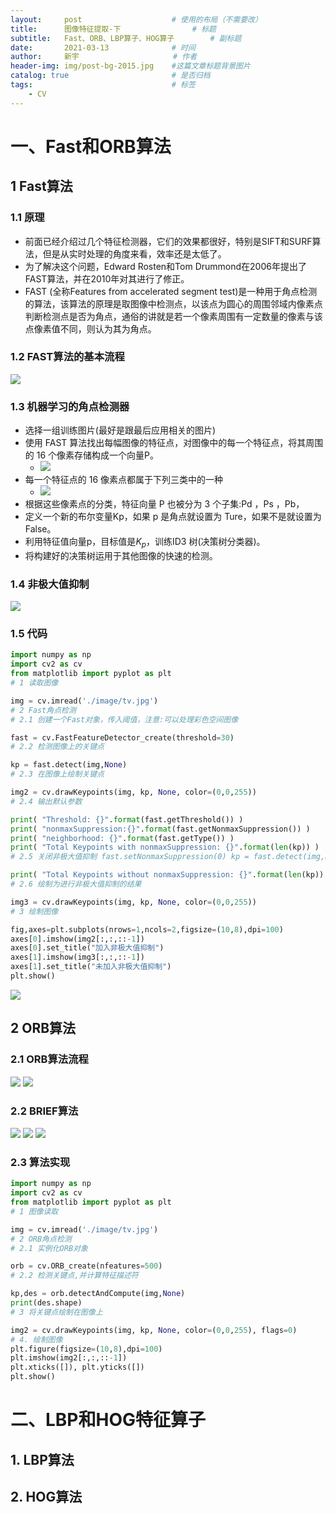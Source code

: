 ```yaml
---
layout:     post                    # 使用的布局（不需要改）
title:      图像特征提取-下			    # 标题 
subtitle:   Fast、ORB、LBP算子、HOG算子	    # 副标题
date:       2021-03-13              # 时间
author:     新宇                     # 作者
header-img: img/post-bg-2015.jpg    #这篇文章标题背景图片
catalog: true                       # 是否归档
tags:                               # 标签
    - CV
---
```

# 一、Fast和ORB算法
## 1 Fast算法

### 1.1 原理
- 前面已经介绍过几个特征检测器，它们的效果都很好，特别是SIFT和SURF算法，但是从实时处理的角度来看，效率还是太低了。
- 为了解决这个问题，Edward Rosten和Tom Drummond在2006年提出了FAST算法，并在2010年对其进行了修正。
- FAST (全称Features from accelerated segment test)是一种用于角点检测的算法，该算法的原理是取图像中检测点，以该点为圆心的周围邻域内像素点判断检测点是否为角点，通俗的讲就是若一个像素周围有一定数量的像素与该点像素值不同，则认为其为角点。

### 1.2 FAST算法的基本流程
![](https://tva1.sinaimg.cn/large/008eGmZEly1goik7rzctcj30nz0h8wkk.jpg)

### 1.3 机器学习的角点检测器
- 选择一组训练图片(最好是跟最后应用相关的图片)
- 使用 FAST 算法找出每幅图像的特征点，对图像中的每一个特征点，将其周围的 16 个像素存储构成一个向量P。
	- ![](https://tva1.sinaimg.cn/large/008eGmZEly1goik8s216bj30lw0artbj.jpg)
- 每一个特征点的 16 像素点都属于下列三类中的一种
	- ![](https://tva1.sinaimg.cn/large/008eGmZEly1goik95by6ij30ct03taas.jpg)
- 根据这些像素点的分类，特征向量 P 也被分为 3 个子集:Pd ，Ps ，Pb，
- 定义一个新的布尔变量Kp，如果 p 是角点就设置为 Ture，如果不是就设置为 False。 
- 利用特征值向量p，目标值是$K_p$，训练ID3 树(决策树分类器)。
- 将构建好的决策树运用于其他图像的快速的检测。

### 1.4 非极大值抑制
![](https://tva1.sinaimg.cn/large/008eGmZEly1goik9y7pp1j30oo06qwfo.jpg)

### 1.5 代码
```python
import numpy as np
import cv2 as cv
from matplotlib import pyplot as plt
# 1 读取图像

img = cv.imread('./image/tv.jpg')
# 2 Fast角点检测
# 2.1 创建一个Fast对象，传入阈值，注意:可以处理彩色空间图像 

fast = cv.FastFeatureDetector_create(threshold=30)
# 2.2 检测图像上的关键点

kp = fast.detect(img,None)
# 2.3 在图像上绘制关键点

img2 = cv.drawKeypoints(img, kp, None, color=(0,0,255))
# 2.4 输出默认参数

print( "Threshold: {}".format(fast.getThreshold()) )
print( "nonmaxSuppression:{}".format(fast.getNonmaxSuppression()) ) 
print( "neighborhood: {}".format(fast.getType()) )
print( "Total Keypoints with nonmaxSuppression: {}".format(len(kp)) )
# 2.5 关闭非极大值抑制 fast.setNonmaxSuppression(0) kp = fast.detect(img,None)

print( "Total Keypoints without nonmaxSuppression: {}".format(len(kp)) ) 
# 2.6 绘制为进行非极大值抑制的结果

img3 = cv.drawKeypoints(img, kp, None, color=(0,0,255))
# 3 绘制图像 

fig,axes=plt.subplots(nrows=1,ncols=2,figsize=(10,8),dpi=100) 
axes[0].imshow(img2[:,:,::-1]) 
axes[0].set_title("加入非极大值抑制") 
axes[1].imshow(img3[:,:,::-1]) 
axes[1].set_title("未加入非极大值抑制")
plt.show()
```
![](https://tva1.sinaimg.cn/large/008eGmZEly1goikbecrscj30n10al4b6.jpg)

## 2 ORB算法
### 2.1 ORB算法流程
![](https://tva1.sinaimg.cn/large/e6c9d24ely1gojmbcup5bj20nr0ig0xl.jpg)
![](https://tva1.sinaimg.cn/large/e6c9d24ely1gojmbr7yh4j20mt08kt9j.jpg)

### 2.2 BRIEF算法
![](https://tva1.sinaimg.cn/large/e6c9d24ely1gojmc8al9qj20my09x764.jpg)
![](https://tva1.sinaimg.cn/large/e6c9d24ely1gojmcnwe90j20mq0h4duq.jpg)
![](https://tva1.sinaimg.cn/large/e6c9d24ely1gojmcys1u6j20n50dr781.jpg)

### 2.3 算法实现
```python
import numpy as np
import cv2 as cv
from matplotlib import pyplot as plt 
# 1 图像读取

img = cv.imread('./image/tv.jpg')
# 2 ORB角点检测
# 2.1 实例化ORB对象

orb = cv.ORB_create(nfeatures=500)
# 2.2 检测关键点,并计算特征描述符

kp,des = orb.detectAndCompute(img,None)
print(des.shape)
# 3 将关键点绘制在图像上

img2 = cv.drawKeypoints(img, kp, None, color=(0,0,255), flags=0)
# 4. 绘制图像 
plt.figure(figsize=(10,8),dpi=100) 
plt.imshow(img2[:,:,::-1]) 
plt.xticks([]), plt.yticks([]) 
plt.show()
```
# 二、LBP和HOG特征算子
## 1. LBP算法

## 2. HOG算法
















